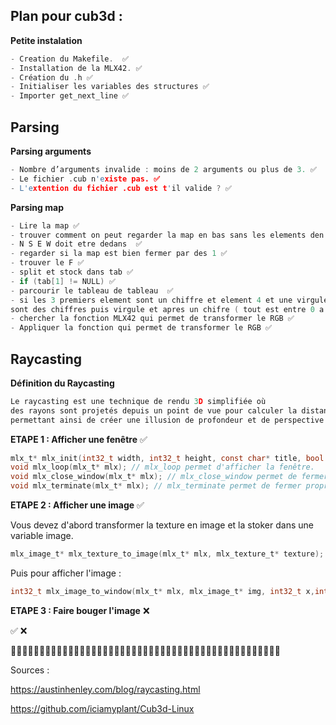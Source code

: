 ## Plan pour cub3d :

**Petite instalation**

```c
- Creation du Makefile.  ✅
- Installation de la MLX42. ✅
- Création du .h ✅
- Initialiser les variables des structures ✅
- Importer get_next_line ✅
```

## Parsing

**Parsing arguments**

```c
- Nombre d’arguments invalide : moins de 2 arguments ou plus de 3. ✅ 
- Le fichier .cub n'existe pas. ✅
- L'extention du fichier .cub est t'il valide ? ✅ 
```
**Parsing map**

```c
- Lire la map ✅
- trouver comment on peut regarder la map en bas sans les elements den haut ✅
- N S E W doit etre dedans  ✅
- regarder si la map est bien fermer par des 1 ✅
- trouver le F ✅
- split et stock dans tab ✅
- if (tab[1] != NULL) ✅
- parcourir le tableau de tableau  ✅
- si les 3 premiers element sont un chiffre et element 4 et une virgule et si les 3 elements
sont des chiffres puis virgule et apres un chifre ( tout est entre 0 a 255) ✅
- chercher la fonction MLX42 qui permet de transformer le RGB ✅
- Appliquer la fonction qui permet de transformer le RGB ✅
```

## Raycasting

**Définition du Raycasting**

```c
Le raycasting est une technique de rendu 3D simplifiée où 
des rayons sont projetés depuis un point de vue pour calculer la distance aux objets dans une scène 2D, 
permettant ainsi de créer une illusion de profondeur et de perspective.
```

**ETAPE 1 : Afficher une fenêtre** ✅

```c
mlx_t* mlx_init(int32_t width, int32_t height, const char* title, bool resize); // mlx_init permet de cree la fenêtre.
void mlx_loop(mlx_t* mlx); // mlx_loop permet d'afficher la fenêtre.
void mlx_close_window(mlx_t* mlx); // mlx_close_window permet de fermer la fenêtre.
void mlx_terminate(mlx_t* mlx); // mlx_terminate permet de fermer proprement la fenêtre
```

**ETAPE 2 : Afficher une image**  ✅

Vous devez d'abord transformer la texture en image et la stoker dans une variable image.
```c
mlx_image_t* mlx_texture_to_image(mlx_t* mlx, mlx_texture_t* texture);
```

Puis pour afficher l'image :

```c
int32_t mlx_image_to_window(mlx_t* mlx, mlx_image_t* img, int32_t x,int32_t y);
```

**ETAPE 3 : Faire bouger l'image** ❌






✅  ❌



🚧🚧🚧🚧🚧🚧🚧🚧🚧🚧🚧🚧🚧🚧🚧🚧🚧🚧🚧🚧🚧🚧🚧🚧🚧🚧🚧🚧🚧🚧🚧🚧🚧🚧🚧🚧🚧🚧🚧🚧🚧🚧🚧🚧🚧🚧🚧


Sources : 

https://austinhenley.com/blog/raycasting.html

https://github.com/iciamyplant/Cub3d-Linux


